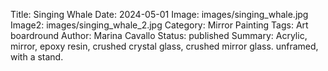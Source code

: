 Title: Singing Whale
Date: 2024-05-01
Image: images/singing_whale.jpg
Image2: images/singing_whale_2.jpg
Category: Mirror Painting
Tags: Art boardround
Author: Marina Cavallo
Status: published
Summary: Acrylic, mirror, epoxy resin, crushed crystal glass, crushed mirror glass. unframed, with a stand.
